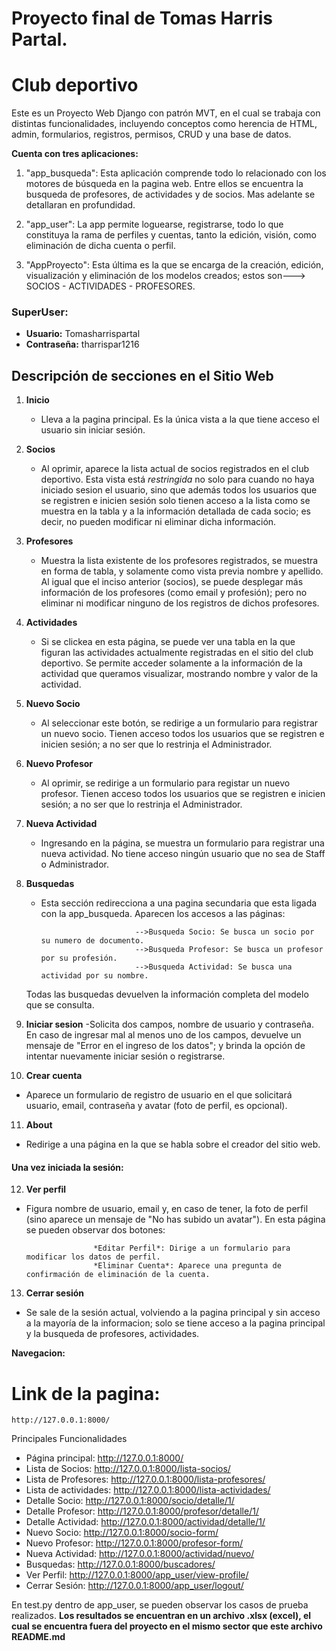 # Proyecto final de Tomas Harris Partal.

# Club deportivo

Este es un Proyecto Web Django con patrón MVT, en el cual se trabaja con distintas funcionalidades, incluyendo conceptos como herencia de HTML, admin, formularios, registros, permisos, CRUD y una base de datos.

**Cuenta con tres aplicaciones:**

   1. "app_busqueda": Esta aplicación comprende todo lo relacionado con los motores de búsqueda en la pagina web. Entre ellos se encuentra la busqueda de profesores, de actividades y de socios. Mas adelante se detallaran en profundidad.

   2. "app_user": La app permite loguearse, registrarse, todo lo que constituya la rama de perfiles y cuentas, tanto la edición, visión, como eliminación de dicha cuenta o perfil.

   3. "AppProyecto": Esta última es la que se encarga de la creación, edición, visualización y eliminación de los modelos creados; estos son---> SOCIOS - ACTIVIDADES - PROFESORES.

### SuperUser:
   - **Usuario:** Tomasharrispartal
   - **Contraseña:** tharrispar1216

## Descripción de secciones en el Sitio Web

1. **Inicio**
   - Lleva a la pagina principal. Es la única vista a la que tiene acceso el usuario sin iniciar sesión.

2. **Socios**
   - Al oprimir, aparece la lista actual de socios registrados en el club deportivo. Esta vista está *restringida* no solo para cuando no haya iniciado sesion el usuario, sino que además todos los usuarios que se registren e inicien sesión solo tienen acceso a la lista como se muestra en la tabla y a la información detallada de cada socio; es decir, no pueden modificar ni eliminar dicha información.

3. **Profesores**
   - Muestra la lista existente de los profesores registrados, se muestra en forma de tabla, y solamente como vista previa nombre y apellido. Al igual que el inciso anterior (socios), se puede desplegar más información de los profesores (como email y profesión); pero no eliminar ni modificar ninguno de los registros de dichos profesores.

4. **Actividades**
   - Si se clickea en esta página, se puede ver una tabla en la que figuran las actividades actualmente registradas en el sitio del club deportivo. Se permite acceder solamente a la información de la actividad que queramos visualizar, mostrando nombre y valor de la actividad.

5. **Nuevo Socio**
   - Al seleccionar este botón, se redirige a un formulario para registrar un nuevo socio. Tienen acceso todos los usuarios que se registren e inicien sesión; a no ser que lo restrinja el Administrador.

6. **Nuevo Profesor**
   - Al oprimir, se redirige a un formulario para registar un nuevo profesor. Tienen acceso todos los usuarios que se registren e inicien sesión; a no ser que lo restrinja el Administrador.

7. **Nueva Actividad**
   - Ingresando en la página, se muestra un formulario para registrar una nueva actividad. No tiene acceso ningún usuario que no sea de Staff o Administrador.

8. **Busquedas**
   - Esta sección redirecciona a una pagina secundaria que esta ligada con la app_busqueda. Aparecen los accesos a las páginas:

                              -->Busqueda Socio: Se busca un socio por su numero de documento.
                              -->Busqueda Profesor: Se busca un profesor por su profesión.
                              -->Busqueda Actividad: Se busca una actividad por su nombre.
   
   Todas las busquedas devuelven la información completa del modelo que se consulta.

9. **Iniciar sesion**
   -Solicita dos campos, nombre de usuario y contraseña. En caso de ingresar mal al menos uno de los campos, devuelve un mensaje de "Error en el ingreso de los datos"; y brinda la opción de intentar nuevamente iniciar sesión o registrarse.

10. **Crear cuenta**
   - Aparece un formulario de registro de usuario en el que solicitará usuario, email, contraseña y avatar (foto de perfil, es opcional).

11. **About**
   - Redirige a una página en la que se habla sobre el creador del sitio web.

#### Una vez iniciada la sesión:

12. **Ver perfil**
   - Figura nombre de usuario, email y, en caso de tener, la foto de perfil (sino aparece un mensaje de "No has subido un avatar"). En esta página se pueden observar dos botones:

                        *Editar Perfil*: Dirige a un formulario para modificar los datos de perfil.
                        *Eliminar Cuenta*: Aparece una pregunta de confirmación de eliminación de la cuenta.

13. **Cerrar sesión**
   - Se sale de la sesión actual, volviendo a la pagina principal y sin acceso a la mayoría de la informacion; solo se tiene acceso a la pagina principal y la busqueda de profesores, actividades.


**Navegacion:**
# Link de la pagina: 
    http://127.0.0.1:8000/

Principales Funcionalidades

- Página principal:           http://127.0.0.1:8000/
- Lista de Socios:            http://127.0.0.1:8000/lista-socios/
- Lista de Profesores:	      http://127.0.0.1:8000/lista-profesores/
- Lista de actividades:	      http://127.0.0.1:8000/lista-actividades/
- Detalle Socio:              http://127.0.0.1:8000/socio/detalle/1/
- Detalle Profesor:           http://127.0.0.1:8000/profesor/detalle/1/
- Detalle Actividad:          http://127.0.0.1:8000/actividad/detalle/1/
- Nuevo Socio:                http://127.0.0.1:8000/socio-form/
- Nuevo Profesor:             http://127.0.0.1:8000/profesor-form/
- Nueva Actividad:            http://127.0.0.1:8000/actividad/nuevo/
- Busquedas:                  http://127.0.0.1:8000/buscadores/
- Ver Perfil:                 http://127.0.0.1:8000/app_user/view-profile/
- Cerrar Sesión:              http://127.0.0.1:8000/app_user/logout/

En test.py dentro de app_user, se pueden observar los casos de prueba realizados.
**Los resultados se encuentran en un archivo .xlsx (excel), el cual se encuentra fuera del proyecto en el mismo sector que este archivo README.md** 
